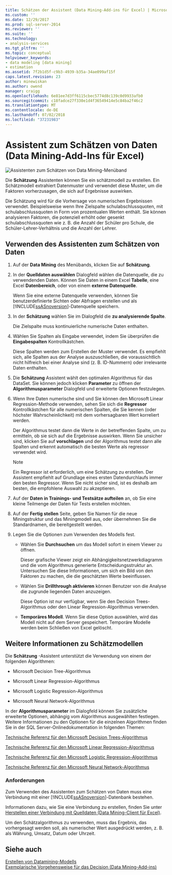 ```yaml
---
title: Schätzen der Assistent (Data Mining-Add-ins für Excel) | Microsoft-Dokumentation
ms.custom: ''
ms.date: 12/29/2017
ms.prod: sql-server-2014
ms.reviewer: ''
ms.suite: ''
ms.technology:
- analysis-services
ms.tgt_pltfrm: ''
ms.topic: conceptual
helpviewer_keywords:
- data modeling [data mining]
- estimation
ms.assetid: 7f2b1d5f-c9b3-4939-b35a-34ae099af15f
caps.latest.revision: 23
author: minewiskan
ms.author: owend
manager: craigg
ms.openlocfilehash: 6e81ee7d3ff6115cbec5774d8c139c0d9933afb0
ms.sourcegitcommit: c18fadce27f330e1d4f36549414e5c84ba2f46c2
ms.translationtype: MT
ms.contentlocale: de-DE
ms.lasthandoff: 07/02/2018
ms.locfileid: "37231983"
---
```

# <a name="estimate-wizard-data-mining-add-ins-for-excel"></a>Assistent zum Schätzen von Daten (Data Mining-Add-Ins für Excel)
  ![Assistenten zum Schätzen von Data Mining-Menüband](media/dmc-estimate.gif "Assistenten zum Schätzen von Data Mining-Menüband")  
  
 Die **Schätzung** Assistenten können Sie ein schätzmodell zu erstellen. Ein Schätzmodell extrahiert Datenmuster und verwendet diese Muster, um die Faktoren vorherzusagen, die sich auf Ergebnisse auswirken.  
  
 Die Schätzung wird für die Vorhersage von numerischen Ergebnissen verwendet. Beispielsweise wenn Ihre Zielspalte schulabschlussquoten, mit schulabschlussquoten in Form von prozentualen Werten enthält. Sie können analysieren Faktoren, die potenziell erhöht oder gesenkt schulabschlussquoten wie z. B. die Anzahl der Schüler pro Schule, die Schüler-Lehrer-Verhältnis und die Anzahl der Lehrer.  
  
## <a name="using-the-estimate-data-wizard"></a>Verwenden des Assistenten zum Schätzen von Daten  
  
1.  Auf der **Data Mining** des Menübands, klicken Sie auf **Schätzung**.  
  
2.  In der **Quelldaten auswählen** Dialogfeld wählen die Datenquelle, die zu verwendenden Daten. Können Sie Daten in einem Excel **Tabelle**, eine Excel **Datenbereich**, oder von einem **externe Datenquelle**.  
  
     Wenn Sie eine externe Datenquelle verwenden, können Sie benutzerdefinierte Sichten oder Abfragen erstellen und als [!INCLUDE[ssASnoversion](../includes/ssasnoversion-md.md)]-Datenquelle speichern.  
  
3.  In der **Schätzung** wählen Sie im Dialogfeld die **zu analysierende Spalte**.  
  
     Die Zielspalte muss kontinuierliche numerische Daten enthalten.  
  
4.  Wählen Sie Spalten als Eingabe verwendet, indem Sie überprüfen die **Eingabespalten** Kontrollkästchen.  
  
     Diese Spalten werden zum Erstellen der Muster verwendet. Es empfiehlt sich, alle Spalten aus der Analyse auszuschließen, die voraussichtlich nicht hilfreich bei einer Analyse sind (z. B. ID-Nummern) oder irrelevante Daten enthalten.  
  
5.  Die **Schätzung** Assistent wählt den optimalen Algorithmus für das DataSet. Sie können jedoch klicken **Parameter** zu öffnen der **Algorithmusparameter** Dialogfeld und erweiterte Optionen festzulegen.  
  
6.  Wenn Ihre Daten numerische sind und Sie können den Microsoft Linear Regression-Methode verwenden, sehen Sie sich die **Regressor** Kontrollkästchen für alle numerischen Spalten, die Sie kennen (oder höchster Wahrscheinlichkeit) mit dem vorhersagbaren Wert korreliert werden.  
  
     Der Algorithmus testet dann die Werte in der betreffenden Spalte, um zu ermitteln, ob sie sich auf die Ergebnisse auswirken. Wenn Sie unsicher sind, klicken Sie auf **vorschlagen** und der Algorithmus testet dann alle Spalten und erkennt automatisch die besten Werte als regressor verwendet wird.  
  
    > [!NOTE]  
    >  Ein Regressor ist erforderlich, um eine Schätzung zu erstellen. Der Assistent empfiehlt auf Grundlage eines ersten Datendurchlaufs immer den besten Regressor. Wenn Sie nicht sicher sind, ist es deshalb am besten, die empfohlene Auswahl zu akzeptieren.  
  
7.  Auf der **Daten in Trainings- und Testsätze aufteilen** an, ob Sie eine kleine Teilmenge der Daten für Tests erstellen möchten.  
  
8.  Auf der **Fertig stellen** Seite, geben Sie Namen für die neue Miningstruktur und das Miningmodell aus, oder übernehmen Sie die Standardnamen, die bereitgestellt werden.  
  
9. Legen Sie die Optionen zum Verwenden des Modells fest.  
  
    -   Wählen Sie **Durchsuchen** um das Modell sofort in einem Viewer zu öffnen.  
  
         Dieser grafische Viewer zeigt ein Abhängigkeitsnetzwerkdiagramm und die vom Algorithmus generierte Entscheidungsstruktur an. Untersuchen Sie diese Informationen, um sich ein Bild von den Faktoren zu machen, die die geschätzten Werte beeinflussen.  
  
    -   Wählen Sie **Drillthrough aktivieren** können Benutzer von die Analyse die zugrunde liegenden Daten anzuzeigen.  
  
         Diese Option ist nur verfügbar, wenn Sie den Decision Trees-Algorithmus oder den Linear Regression-Algorithmus verwenden.  
  
    -   **Temporäres Modell**. Wenn Sie diese Option auswählen, wird das Modell nicht auf dem Server gespeichert. Temporäre Modelle werden beim Schließen von Excel gelöscht.  
  
## <a name="more-about-estimation-models"></a>Weitere Informationen zu Schätzmodellen  
 Die **Schätzung** -Assistent unterstützt die Verwendung von einem der folgenden Algorithmen:  
  
-   Microsoft Decision Tree-Algorithmus  
  
-   Microsoft Linear Regression-Algorithmus  
  
-   Microsoft Logistic Regression-Algorithmus  
  
-   Microsoft Neural Network-Algorithmus  
  
 In der **Algorithmusparameter** im Dialogfeld können Sie zusätzliche erweiterte Optionen, abhängig vom Algorithmus ausgewählten festlegen. Weitere Informationen zu den Optionen für die einzelnen Algorithmen finden Sie in der SQL Server-Onlinedokumentation in folgenden Themen:  
  
 [Technische Referenz für den Microsoft Decision Trees-Algorithmus](data-mining/microsoft-decision-trees-algorithm-technical-reference.md)  
  
 [Technische Referenz für den Microsoft Linear Regression-Algorithmus](data-mining/microsoft-linear-regression-algorithm-technical-reference.md)  
  
 [Technische Referenz für den Microsoft Logistic Regression-Algorithmus](data-mining/microsoft-logistic-regression-algorithm-technical-reference.md)  
  
 [Technische Referenz für den Microsoft Neural Network-Algorithmus](data-mining/microsoft-neural-network-algorithm-technical-reference.md)  
  
### <a name="requirements"></a>Anforderungen  
 Zum Verwenden des Assistenten zum Schätzen von Daten muss eine Verbindung mit einer [!INCLUDE[ssASnoversion](../includes/ssasnoversion-md.md)]-Datenbank bestehen.  
  
 Informationen dazu, wie Sie eine Verbindung zu erstellen, finden Sie unter [Herstellen einer Verbindung mit Quelldaten &#40;Data Mining-Client für Excel&#41;](connect-to-source-data-data-mining-client-for-excel.md).  
  
 Um den Schätzalgorithmus zu verwenden, muss das Ergebnis, das vorhergesagt werden soll, als numerischer Wert ausgedrückt werden, z. B. als Währung, Umsatz, Datum oder Uhrzeit.  
  
## <a name="see-also"></a>Siehe auch  
 [Erstellen von Datamining-Modells](creating-a-data-mining-model.md)   
 [Exemplarische Vorgehensweise für das Decision &#40;Data Mining-Add-ins&#41;](decision-tree-diagram-walkthrough-data-mining-add-ins.md)  
  
  
